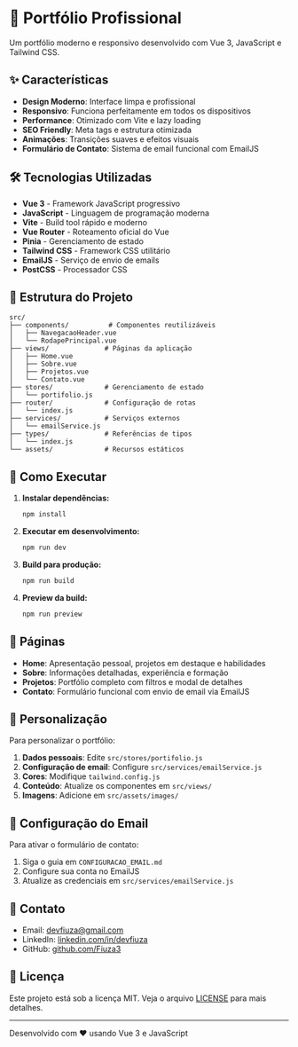 # 🚀 Portfólio Profissional

Um portfólio moderno e responsivo desenvolvido com Vue 3, JavaScript e Tailwind CSS.

## ✨ Características

- **Design Moderno**: Interface limpa e profissional
- **Responsivo**: Funciona perfeitamente em todos os dispositivos
- **Performance**: Otimizado com Vite e lazy loading
- **SEO Friendly**: Meta tags e estrutura otimizada
- **Animações**: Transições suaves e efeitos visuais
- **Formulário de Contato**: Sistema de email funcional com EmailJS

## 🛠️ Tecnologias Utilizadas

- **Vue 3** - Framework JavaScript progressivo
- **JavaScript** - Linguagem de programação moderna
- **Vite** - Build tool rápido e moderno
- **Vue Router** - Roteamento oficial do Vue
- **Pinia** - Gerenciamento de estado
- **Tailwind CSS** - Framework CSS utilitário
- **EmailJS** - Serviço de envio de emails
- **PostCSS** - Processador CSS

## 📁 Estrutura do Projeto

```
src/
├── components/          # Componentes reutilizáveis
│   ├── NavegacaoHeader.vue
│   └── RodapePrincipal.vue
├── views/              # Páginas da aplicação
│   ├── Home.vue
│   ├── Sobre.vue
│   ├── Projetos.vue
│   └── Contato.vue
├── stores/             # Gerenciamento de estado
│   └── portifolio.js
├── router/             # Configuração de rotas
│   └── index.js
├── services/           # Serviços externos
│   └── emailService.js
├── types/              # Referências de tipos
│   └── index.js
└── assets/             # Recursos estáticos
```

## 🚀 Como Executar

1. **Instalar dependências:**
   ```bash
   npm install
   ```

2. **Executar em desenvolvimento:**
   ```bash
   npm run dev
   ```

3. **Build para produção:**
   ```bash
   npm run build
   ```

4. **Preview da build:**
   ```bash
   npm run preview
   ```

## 📱 Páginas

- **Home**: Apresentação pessoal, projetos em destaque e habilidades
- **Sobre**: Informações detalhadas, experiência e formação
- **Projetos**: Portfólio completo com filtros e modal de detalhes
- **Contato**: Formulário funcional com envio de email via EmailJS

## 🎨 Personalização

Para personalizar o portfólio:

1. **Dados pessoais**: Edite `src/stores/portifolio.js`
2. **Configuração de email**: Configure `src/services/emailService.js`
3. **Cores**: Modifique `tailwind.config.js`
4. **Conteúdo**: Atualize os componentes em `src/views/`
5. **Imagens**: Adicione em `src/assets/images/`

## 📧 Configuração do Email

Para ativar o formulário de contato:

1. Siga o guia em `CONFIGURACAO_EMAIL.md`
2. Configure sua conta no EmailJS
3. Atualize as credenciais em `src/services/emailService.js`

## 📧 Contato

- Email: devfiuza@gmail.com
- LinkedIn: [linkedin.com/in/devfiuza](https://linkedin.com/in/devfiuza)
- GitHub: [github.com/Fiuza3](https://github.com/Fiuza3)

## 📄 Licença

Este projeto está sob a licença MIT. Veja o arquivo [LICENSE](LICENSE) para mais detalhes.

---

Desenvolvido com ❤️ usando Vue 3 e JavaScript